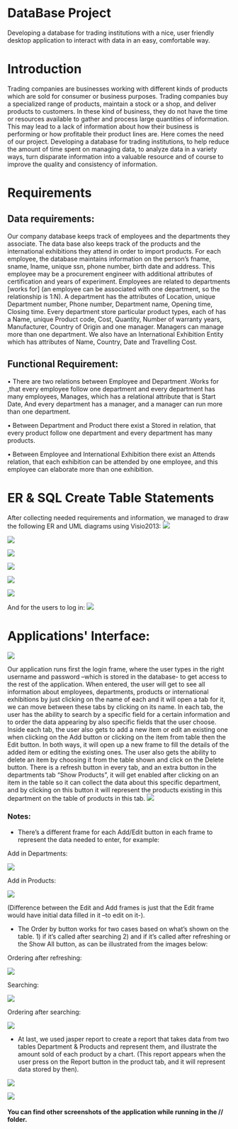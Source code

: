 # DataBase Project
Developing a database for trading institutions with a nice, user friendly desktop application to interact with data in an easy, comfortable way.

# Introduction
Trading companies are businesses working with different kinds of products which are sold for consumer or business purposes. Trading companies buy a specialized range of products, maintain a stock or a shop, and deliver products to customers.
In these kind of business, they do not have the time or resources available to gather and process large quantities of information. This may lead to a lack of information about how their business is performing or how profitable their product lines are.
Here comes the need of our project. Developing a database for trading institutions, to help reduce the amount of time spent on managing data, to analyze data in a variety ways, turn disparate information into a valuable resource and of course to improve the quality and consistency of information.

# Requirements

## Data requirements:
Our company database keeps track of employees and the departments they associate. The data base also keeps track of the products and the international exhibitions they attend in order to import products.
For each employee, the database maintains information on the person’s fname, sname, lname, unique ssn, phone number, birth date and address.
This employee may be a procurement engineer with additional attributes of certification and years of experiment.
 Employees are related to departments [works for] (an employee can be associated with one department, so the relationship is 1:N).
A department has the attributes of Location, unique Department number, Phone number, Department name, Opening time, Closing time.
Every department store particular product types, each of has a Name, unique Product code, Cost, Quantity, Number of warranty years, Manufacturer, Country of Origin and one manager. Managers can manage more than one department.
We also have an International Exhibition Entity which has attributes of Name, Country, Date and Travelling Cost.

## Functional Requirement:
•	There are two relations between Employee and Department .Works for ,that every employee follow one department and every department has many employees, Manages, which has a relational attribute that is Start Date,
And every department has a manager, and a manager can run more than one department.

•	Between Department and Product there exist a Stored in relation, that every product follow one department and every department has many products.

•	Between Employee and International Exhibition there exist an Attends relation, that each exhibition can be attended by one employee, and this employee can elaborate more than one exhibition.

# ER & SQL Create Table Statements
After collecting needed requirements and information, we managed to draw the following ER and UML diagrams using Visio2013:
![](images/ER.png)

![](images/db0.png)

![](images/db1.png)

![](images/db2.png)

![](images/db3.png)

![](images/db4.png)

And for the users to log in:
![](images/db5.png)
 
# Applications' Interface:
![](images/sc0.png)

Our application runs first the login frame, where the user types in the right username and password –which is stored in the database- to get access to the rest of the application.
When entered, the user will get to see all information about employees, departments, products or international exhibitions by just clicking on the name of each and it will open a tab for it, we can move between these tabs by clicking on its name.
In each tab, the user has the ability to search by a specific field for a certain information and to order the data appearing by also specific fields that the user choose.
Inside each tab, the user also gets to add a new item or edit an existing one when clicking on the Add button or clicking on the item from table then the Edit button. In both ways, it will open up a new frame to fill the details of the added item or editing the existing ones. The user also gets the ability to delete an item by choosing it from the table shown and click on the Delete button.
There is a refresh button in every tab, and an extra button in the departments tab “Show Products”, it will get enabled after clicking on an item in the table so it can collect the data about this specific department, and by clicking on this button it will represent the products existing in this department on the table of products in this tab.
![](images/sc2.png)

### Notes: 
* There’s a different frame for each Add/Edit button in each frame to represent the data needed to enter, for example:

Add in Departments:

![](images/sc3.png)

Add in Products:

![](images/sc4.png)

(Difference between the Edit and Add frames is just that the Edit frame would have initial data filled in it –to edit on it-).

* The Order by button works for two cases based on what’s shown on the table. 1) if it’s called after searching 2) and if it’s called after refreshing or the Show All button, as can be illustrated from the images below:

Ordering after refreshing:

![](images/sc5.png)

Searching:

![](images/sc6.png)

Ordering after searching:

![](images/sc7.png)

* At last, we used jasper report to create a report that takes data from two tables Department & Products and represent them, and illustrate the amount sold of each product by a chart.
(This report appears when the user press on the Report button in the product tab, and it will represent data stored by then).

![](images/sc8.png)

![](images/sc9.png)

#### You can find other screenshots of the application while running in the // folder.
